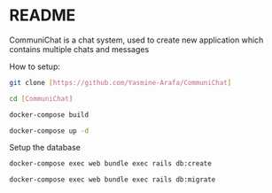 # README

CommuniChat is a chat system, used to create new application which contains multiple chats and messages

How to setup:

```bash
git clone [https://github.com/Yasmine-Arafa/CommuniChat]

cd [CommuniChat]

docker-compose build

docker-compose up -d
```

Setup the database

```bash
docker-compose exec web bundle exec rails db:create

docker-compose exec web bundle exec rails db:migrate
```
